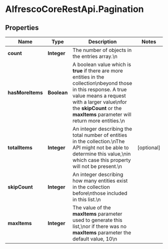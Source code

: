# AlfrescoCoreRestApi.Pagination

## Properties
Name | Type | Description | Notes
------------ | ------------- | ------------- | -------------
**count** | **Integer** | The number of objects in the entries array.\n | 
**hasMoreItems** | **Boolean** | A boolean value which is **true** if there are more entities in the collection\nbeyond those in this response. A true value means a request with a larger value\nfor the **skipCount** or the **maxItems** parameter will return more entities.\n | 
**totalItems** | **Integer** | An integer describing the total number of entities in the collection.\nThe API might not be able to determine this value,\nin which case this property will not be present.\n | [optional] 
**skipCount** | **Integer** | An integer describing how many entities exist in the collection before\nthose included in this list.\n | 
**maxItems** | **Integer** | The value of the **maxItems** parameter used to generate this list,\nor if there was no **maxItems** parameter the default value, 10\n | 



